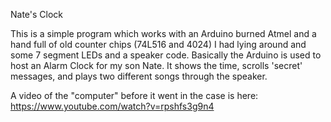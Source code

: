 Nate's Clock

This is a simple program which works with an Arduino burned Atmel and a hand full of old counter chips (74L516 and 4024) I had lying around and some 7 segment LEDs and a speaker code. Basically the Arduino is used to host an Alarm Clock for my son Nate. It shows the time, scrolls 'secret' messages, and plays two different songs through the speaker.

A video of the "computer" before it went in the case is here: https://www.youtube.com/watch?v=rpshfs3g9n4

